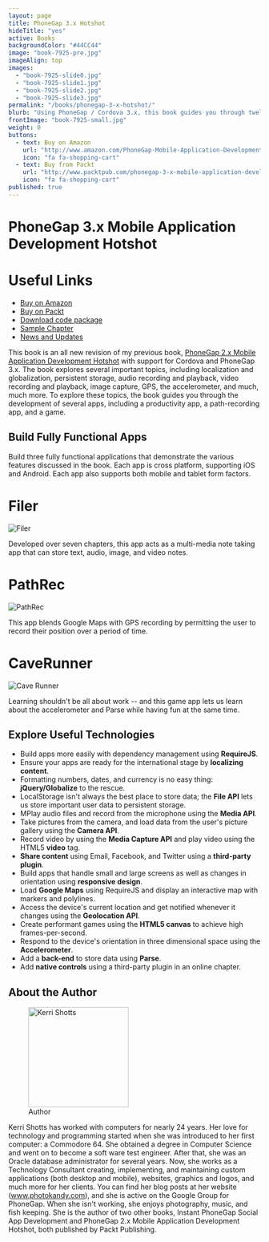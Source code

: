 ```yaml
---
layout: page
title: PhoneGap 3.x Hotshot
hideTitle: "yes"
active: Books
backgroundColor: "#44CC44"
image: "book-7925-pre.jpg"
imageAlign: top
images: 
  - "book-7925-slide0.jpg"
  - "book-7925-slide1.jpg"
  - "book-7925-slide2.jpg"
  - "book-7925-slide3.jpg"
permalink: "/books/phonegap-3-x-hotshot/"
blurb: "Using PhoneGap / Cordova 3.x, this book guides you through twelve exciting projects to enhance your Phonegap mojo."
frontImage: "book-7925-small.jpg"
weight: 0
buttons: 
  - text: Buy on Amazon
    url: "http://www.amazon.com/PhoneGap-Mobile-Application-Development-Hotshot-ebook/dp/B00KLAJ5Z0/"
    icon: "fa fa-shopping-cart"
  - text: Buy from Packt
    url: "http://www.packtpub.com/phonegap-3-x-mobile-application-development-hotshot/book"
    icon: "fa fa-shopping-cart"
published: true
---
```


# PhoneGap 3.x Mobile Application Development Hotshot

<div class="card right">
<h1>Useful Links</h1>
<ul class="fa-ul">
<li><i class="fa fa-li fa-shopping-cart"></i><a target="_blank" href="{{ page.buttons[0].url }}">Buy on Amazon</a></li>
<li><i class="fa fa-li fa-shopping-cart"></i><a target="_blank" href="{{ page.buttons[1].url }}">Buy on Packt</a></li>
<li><i class="fa fa-li fa-github"></i><a target="_blank" href="https://github.com/kerrishotts/PhoneGap-HotShot-3-x-Code-Bundle">Download code package</a></li>
<li><i class="fa fa-li fa-file-pdf-o"></i><a target="_blank" href="http://www.packtpub.com/sites/default/files/9781783287925_Chapter_01.pdf?utm_source=packtpub&utm_medium=free&utm_campaign=pdf">Sample Chapter</a></li>
<li><i class="fa fa-li fa-info"></i><a href="{{ site.baseurl }}/categories/phonegap-3-x-hotshot/">News and Updates</a></li>
</ul>
</div>

This book is an all new revision of my previous book,
[PhoneGap 2.x Mobile Application Development Hotshot](../phonegap-2-x-hotshot) with support for Cordova and PhoneGap 3.x. The
book explores several important topics, including localization and globalization, persistent storage, audio recording and
playback, video recording and playback, image capture, GPS, the accelerometer, and much, much more. To explore these topics,
the book guides you through the development of several apps, including a productivity app, a path-recording app, and a game.

## Build Fully Functional Apps

Build three fully functional applications that demonstrate the various features discussed in the book. Each app is cross
platform, supporting iOS and Android. Each app also supports both mobile and tablet form factors.

<div class="card-collection">
<div class="card">
<h1>Filer</h1>
<img src="{{ site.baseurl }}/images/book-7925-block-filer.png" alt="Filer" class="zoomable" data-zoom-img="{{site.baseurl}}/images/phonegap-3-x-hotshot/filer/IMG_0540.PNG"/>
<p>Developed over seven chapters, this app acts as a multi-media note taking app that can store text, audio, image, and video notes.</p>
</div>
<div class="card">
<h1>PathRec</h1>
<img src="{{ site.baseurl }}/images/book-7925-block-pathrec.png" alt="PathRec" class="zoomable" data-zoom-img="{{site.baseurl}}/images/phonegap-3-x-hotshot/pathrec/IMG_0542.PNG"/>
<p>This app blends Google Maps with GPS recording by permitting the user to record their position over a period of time.</p>
</div>
<div class="card">
<h1>CaveRunner</h1>
<img src="{{ site.baseurl }}/images/book-7925-block-caverunner.png" alt="Cave Runner" class="zoomable" data-zoom-img="{{site.baseurl}}/images/phonegap-3-x-hotshot/caverunner/IMG_0713.PNG"/>
<p>Learning shouldn't be all about work -- and this game app lets us learn about the accelerometer and Parse while having fun at the same time.</p>
</div>
</div>

## Explore Useful Technologies

<ul class="fa-ul">
<li><i class="fa fa-li fa-gear"></i> Build apps more easily with dependency management using <strong>RequireJS</strong>.</li>
<li><i class="fa fa-li fa-language"></i> Ensure your apps are ready for the international stage by <strong>localizing content</strong>.</li>
<li><i class="fa fa-li fa-globe"></i> Formatting numbers, dates, and currency is no easy thing: <strong>jQuery/Globalize</strong> to the rescue.</li>
<li><i class="fa fa-li fa-save"></i> LocalStorage isn't always the best place to store data; the <strong>File API</strong> lets us store important user data to persistent storage.</li>
<li><i class="fa fa-li fa-microphone"></i> MPlay audio files and record from the microphone using the <strong>Media API</strong>.</li>
<li><i class="fa fa-li fa-camera"></i> Take pictures from the camera, and load data from the user's picture gallery using the <strong>Camera API</strong>.</li>
<li><i class="fa fa-li fa-video-camera"></i> Record video by using the <strong>Media Capture API</strong> and play video using the HTML5 <strong>video</strong> tag.</li>
<li><i class="fa fa-li fa-share-alt"></i> <strong>Share content</strong> using Email, Facebook, and Twitter using a <strong>third-party plugin</strong>.</li>
<li><i class="fa fa-li fa-arrows-alt"></i> Build apps that handle small and large screens as well as changes in orientation using <strong>responsive design</strong>.</li>
<li><i class="fa fa-li fa-map-marker"></i> Load <strong>Google Maps</strong> using RequireJS and display an interactive map with markers and polylines.</li>
<li><i class="fa fa-li fa-crosshairs"></i> Access the device's current location and get notified whenever it changes using the <strong>Geolocation API</strong>.</li>
<li><i class="fa fa-li fa-gamepad"></i> Create performant games using the <strong>HTML5 canvas</strong> to achieve high frames-per-second.</li>
<li><i class="fa fa-li fa-magic"></i> Respond to the device's orientation in three dimensional space using the <strong>Accelerometer</strong>.</li>
<li><i class="fa fa-li fa-cloud"></i> Add a <strong>back-end</strong> to store data using <strong>Parse</strong>.</li>
<li><i class="fa fa-li fa-external-link"></i> Add <strong>native controls</strong> using a third-party plugin in an online chapter.</li>
</ul>

## About the Author

<figure class="inline right">
<img src="{{ site.baseurl }}/images/portrait.jpg" width="200px" alt="Kerri Shotts" title="Kerri Shotts">
  <figcaption>Author</figcaption>
</figure>

Kerri Shotts has worked with computers for nearly 24 years. Her love for technology and programming started when she was introduced to her first computer: a Commodore 64. She obtained a degree in Computer Science and went on to become a soft ware test engineer. After that, she was an Oracle database administrator for several years. Now, she works as a Technology Consultant creating, implementing, and maintaining custom applications (both desktop and mobile), websites, graphics and logos, and much more for her clients. You can find her blog posts at her website (www.photokandy.com), and she is active on the Google Group for PhoneGap. When she isn't working, she enjoys photography, music, and fish keeping. She is the author of two other books, Instant PhoneGap Social App Development and PhoneGap 2.x Mobile Application Development Hotshot, both published by Packt Publishing.
